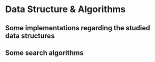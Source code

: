 # Data Structure & Algorithms
## Some implementations regarding the studied data structures
## Some search algorithms 
